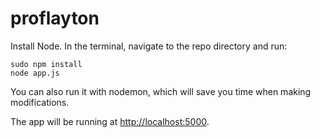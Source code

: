 # proflayton

Install Node. In the terminal, navigate to the repo directory and run:

    sudo npm install
    node app.js

You can also run it with nodemon, which will save you time when making modifications.

The app will be running at [http://localhost:5000](http://localhost:5000).
